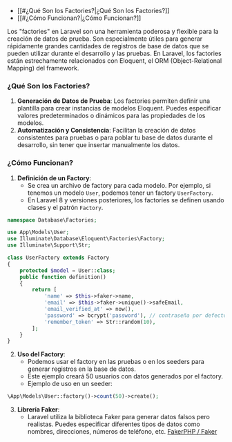 - [[#¿Qué Son los Factories?|¿Qué Son los Factories?]]
- [[#¿Cómo Funcionan?|¿Cómo Funcionan?]]

Los "factories" en Laravel son una herramienta poderosa y flexible para la creación de datos de prueba. Son especialmente útiles para generar rápidamente grandes cantidades de registros de base de datos que se pueden utilizar durante el desarrollo y las pruebas. En Laravel, los factories están estrechamente relacionados con Eloquent, el ORM (Object-Relational Mapping) del framework.

### ¿Qué Son los Factories?

1. **Generación de Datos de Prueba**: Los factories permiten definir una plantilla para crear instancias de modelos Eloquent. Puedes especificar valores predeterminados o dinámicos para las propiedades de los modelos.
2. **Automatización y Consistencia**: Facilitan la creación de datos consistentes para pruebas o para poblar tu base de datos durante el desarrollo, sin tener que insertar manualmente los datos. 
### ¿Cómo Funcionan?

1. **Definición de un Factory**:
    - Se crea un archivo de factory para cada modelo. Por ejemplo, si tenemos un modelo `User`, podemos tener un factory `UserFactory`.
    - En Laravel 8 y versiones posteriores, los factories se definen usando clases y el patrón `Factory`.
``` php
namespace Database\Factories;

use App\Models\User;
use Illuminate\Database\Eloquent\Factories\Factory;
use Illuminate\Support\Str;

class UserFactory extends Factory
{
    protected $model = User::class;
    public function definition()
    {
        return [
            'name' => $this->faker->name,
            'email' => $this->faker->unique()->safeEmail,
            'email_verified_at' => now(),
            'password' => bcrypt('password'), // contraseña por defecto
            'remember_token' => Str::random(10),
        ];
    }
}
```
2. **Uso del Factory**:
	- Podemos  usar el factory en las pruebas o en los seeders para generar registros en la base de datos.
	- Este ejemplo creará 50 usuarios con datos generados por el factory.
	- Ejemplo de uso en un seeder:
``` php
\App\Models\User::factory()->count(50)->create();
```

3. **Librería Faker**:
    - Laravel utiliza la biblioteca Faker para generar datos falsos pero realistas. Puedes especificar diferentes tipos de datos como nombres, direcciones, números de teléfono, etc.
	[FakerPHP / Faker](https://fakerphp.github.io/) 
	
